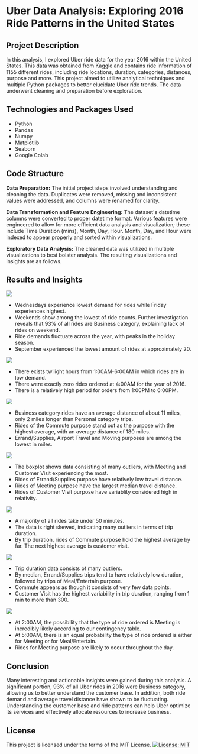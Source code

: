 # **Uber Data Analysis: Exploring 2016 Ride Patterns in the United States**

## **Project Description**
In this analysis, I explored Uber ride data for the year 2016 within the United States. This data was obtained from Kaggle and contains ride information of 1155 different rides, including ride locations, duration, categories, distances, purpose and more. This project aimed to utilize analytical techniques and multiple Python packages to better elucidate Uber ride trends. The data underwent cleaning and preparation before exploration.


## **Technologies and Packages Used**
+ Python
+ Pandas
+ Numpy
+ Matplotlib
+ Seaborn
+ Google Colab

## **Code Structure**
**Data Preparation:** 
The initial project steps involved understanding and cleaning the data. Duplicates were removed, missing and inconsistent values were addressed, and columns were renamed for clarity.

**Data Transformation and Feature Engineering:** 
The dataset's datetime columns were converted to proper datetime format. Various features were engineered to allow for more efficient data analysis and visualization; these include Time Duration (mins), Month, Day, Hour. Month, Day, and Hour were indexed to appear properly and sorted within visualizations.

**Exploratory Data Analysis:** 
The cleaned data was utilized in multiple visualizations to best bolster analysis. The resulting visualizations and insights are as follows.

## **Results and Insights**
![](images/Time-Analysis.png)
+ Wednesdays experience lowest demand for rides while Friday experiences highest.
+ Weekends show among the lowest of ride counts. Further investigation reveals that 93% of all rides are Business category, explaining lack of rides on weekend.
+ Ride demands fluctuate across the year, with peaks in the holiday season.
+ September experienced the lowest amount of rides at approximately 20.
  
![](images/Hour-Analysis.png)
+ There exists twilight hours from 1:00AM-6:00AM in which rides are in low demand.
+ There were exactly zero rides ordered at 4:00AM for the year of 2016.
+ There is a relatively high period for orders from 1:00PM to 6:00PM.


![](images/3.png)

+ Business category rides have an average distance of about 11 miles, only 2 miles longer than Personal category trips.
+ Rides of the Commute purpose stand out as the purpose with the highest average, with an average distance of 180 miles.
+ Errand/Supplies, Airport Travel and Moving purposes are among the lowest in miles.

  
![](images/Miles-Boxplot.png)
+ The boxplot shows data consisting of many outliers, with Meeting and Customer Visit experiencing the most.
+ Rides of Errand/Supplies purpose have relatively low travel distance.
+ Rides of Meeting purpose have the largest median travel distance.
+ Rides of Customer Visit purpose have variablity considered high in relativity.
  
![](images/Miles-Purpose-Analysis.png)
+ A majority of all rides take under 50 minutes.
+ The data is right skewed, indicating many outliers in terms of trip duration.
+ By trip duration, rides of Commute purpose hold the highest average by far. The next highest average is customer visit.

![](images/Duration-Boxplot.png)
+ Trip duration data consists of many outliers.
+ By median, Errand/Supplies trips tend to have relatively low duration, followed by trips of Meal/Entertain purpose.
+ Commute appears as though it consists of very few data points.
+ Customer Visit has the highest variability in trip duration, ranging from 1 min to more than 300.

![](images/Contingency.png)
+ At 2:00AM, the possibility that the type of ride ordered is Meeting is incredibly likely according to our contingency table.
+ At 5:00AM, there is an equal probability the type of ride ordered is either for Meeting or for Meal/Entertain.
+ Rides for Meeting purpose are likely to occur throughout the day.

  
## **Conclusion**
Many interesting and actionable insights were gained during this analysis. A significant portion, 93% of all Uber rides in 2016 were Business category, allowing us to better understand the customer base. In addition, both ride demand and average travel distance have shown to be fluctuating. Understanding the customer base and ride patterns can help Uber optimize its services and effectively allocate resources to increase business.
## **License**

This project is licensed under the terms of the MIT License. 
[![License: MIT](https://img.shields.io/badge/License-MIT-yellow.svg)](https://opensource.org/licenses/MIT)
